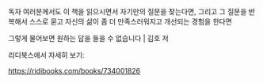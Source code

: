 독자 여러분께서도 이 책을 읽으시면서 자기만의 질문을 찾는다면, 그리고 그 질문을 반복해서 스스로 묻고 자신의 삶이 좀 더 만족스러워지고 개선되는 경험을 한다면

그렇게 물어보면 원하는 답을 들을 수 없습니다 | 김호 저

리디북스에서 자세히 보기:

https://ridibooks.com/books/734001826